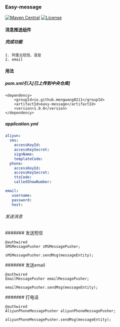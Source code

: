 ### Easy-message 

[![Maven Central](https://maven-badges.herokuapp.com/maven-central/io.github.mengwang0211/easy-message/badge.svg)](https://maven-badges.herokuapp.com/maven-central/io.github.mengwang0211/easy-message/)
[![License](https://img.shields.io/badge/license-Apache%202-4EB1BA.svg)](https://www.apache.org/licenses/LICENSE-2.0.html)

#### 消息推送组件

##### 完成功能

    1. 阿里云短信、语音
    2. email

#### 用法

##### pom.xml引入[已上传到中央仓库]

    <dependency>
        <groupId>io.github.mengwang0211</groupId>
        <artifactId>easy-message</artifactId>
        <version>1.0.0</version>
    </dependency>    
    
    
##### application.yml

```yaml
aliyun:
  sms:
    accessKeyId:
    accessKeySecret:
    signName:
    templateCode:
  phone:
    accessKeyId:
    accessKeySecret:
    ttsCode:
    calledShowNumber:

email:
   username:
   password:
   host:  


```     
                
###### 发送消息

####### 发送短信

    
    @authwired
    SMSMessagePusher sMSMessagePusher;
    
    sMSMessagePusher.sendMsg(messageEntity);
    

####### 发送email

    @authwired
    EmailMessagePusher emailMessagePusher;
    
    emailMessagePusher.sendMsg(messageEntity);
    

####### 打电话

    @authwired
    AliyunPhoneMessagePusher aliyunPhoneMessagePusher;
    
    aliyunPhoneMessagePusher.sendMsg(messageEntity); 

    
                

        